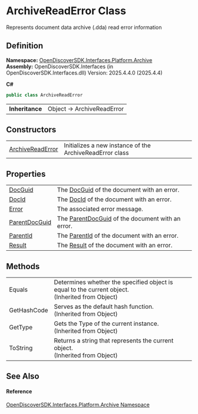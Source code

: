 # ArchiveReadError Class


Represents document data archive (.dda) read error information



## Definition
**Namespace:** <a href="dcc346b4-4dbe-f061-4b93-52d6a0a6fe6f">OpenDiscoverSDK.Interfaces.Platform.Archive</a>  
**Assembly:** OpenDiscoverSDK.Interfaces (in OpenDiscoverSDK.Interfaces.dll) Version: 2025.4.4.0 (2025.4.4)

**C#**
``` C#
public class ArchiveReadError
```

<table><tr><td><strong>Inheritance</strong></td><td>Object  →  ArchiveReadError</td></tr>
</table>



## Constructors
<table>
<tr>
<td><a href="7289d870-563f-ff8a-19a5-d2a2d666f5d1">ArchiveReadError</a></td>
<td>Initializes a new instance of the ArchiveReadError class</td></tr>
</table>

## Properties
<table>
<tr>
<td><a href="16694472-b9e5-4848-67e0-dacea4b32371">DocGuid</a></td>
<td>The <a href="1eceddf2-da6a-3a4d-970e-982a7d42eca6">DocGuid</a> of the document with an error.</td></tr>
<tr>
<td><a href="feeed5bb-c9dd-fff7-144c-a0ea743148fd">DocId</a></td>
<td>The <a href="747ff6df-0986-4816-f2ed-88e0b3b76403">DocId</a> of the document with an error.</td></tr>
<tr>
<td><a href="4a6823b4-bab7-13fe-ee94-d233387c255b">Error</a></td>
<td>The associated error message.</td></tr>
<tr>
<td><a href="150231ac-a51f-01bd-9bb2-4a9a844661dd">ParentDocGuid</a></td>
<td>The <a href="84259840-69d2-67e7-9903-2ff21154e06c">ParentDocGuid</a> of the document with an error.</td></tr>
<tr>
<td><a href="f72c2a70-6ebf-5221-1ab5-edcf588a0956">ParentId</a></td>
<td>The <a href="206b6d2c-3b59-09b2-8e46-a7fde2306a3e">ParentId</a> of the document with an error.</td></tr>
<tr>
<td><a href="81699261-f2a2-569e-04a6-ae26ae794169">Result</a></td>
<td>The <a href="afc45d77-b73b-c2ea-47d8-95bb69deb137">Result</a> of the document with an error.</td></tr>
</table>

## Methods
<table>
<tr>
<td>Equals</td>
<td>Determines whether the specified object is equal to the current object.<br />(Inherited from Object)</td></tr>
<tr>
<td>GetHashCode</td>
<td>Serves as the default hash function.<br />(Inherited from Object)</td></tr>
<tr>
<td>GetType</td>
<td>Gets the Type of the current instance.<br />(Inherited from Object)</td></tr>
<tr>
<td>ToString</td>
<td>Returns a string that represents the current object.<br />(Inherited from Object)</td></tr>
</table>

## See Also


#### Reference
<a href="dcc346b4-4dbe-f061-4b93-52d6a0a6fe6f">OpenDiscoverSDK.Interfaces.Platform.Archive Namespace</a>  
